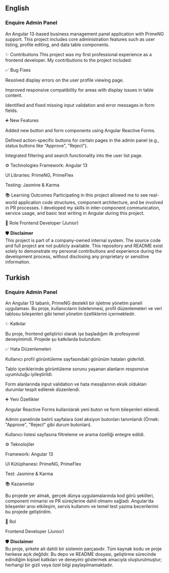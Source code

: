 ## English

### Enquire Admin Panel
An Angular 13-based business management panel application with PrimeNG support. This project includes core administration features such as user listing, profile editing, and data table components.

✨ Contributions
This project was my first professional experience as a frontend developer. My contributions to the project included:

✅ Bug Fixes

Resolved display errors on the user profile viewing page.

Improved responsive compatibility for areas with display issues in table content.

Identified and fixed missing input validation and error messages in form fields.

➕ New Features

Added new button and form components using Angular Reactive Forms.

Defined action-specific buttons for certain pages in the admin panel (e.g., status buttons like "Approve", "Reject").

Integrated filtering and search functionality into the user list page.

⚙ Technologies
Framework: Angular 13

UI Libraries: PrimeNG, PrimeFlex

Testing: Jasmine & Karma

📚 Learning Outcomes
Participating in this project allowed me to see real-world application code structures, component architecture, and be involved in PR processes. I developed my skills in inter-component communication, service usage, and basic test writing in Angular during this project.

💼 Role
Frontend Developer (Junior)

🛡️ **Disclaimer**  
This project is part of a company-owned internal system.
The source code and full project are not publicly available.
This repository and README exist solely to demonstrate my personal contributions and experience during the development process, without disclosing any proprietary or sensitive information.


## Turkish

### Enquire Admin Panel

An Angular 13 tabanlı, PrimeNG destekli bir işletme yönetim paneli uygulaması. Bu proje, kullanıcıların listelenmesi, profil düzenlemeleri ve veri tablosu bileşenleri gibi temel yönetim özelliklerini içermektedir.

✨ Katkılar

Bu proje, frontend geliştirici olarak işe başladığım ilk profesyonel deneyimimdi. Projede şu katkılarda bulundum:

✅ Hata Düzenlemeleri

Kullanıcı profil görüntüleme sayfasındaki görünüm hataları giderildi.

Tablo içeriklerinde görüntüleme sorunu yaşanan alanların responsive uyumluluğu iyileştirildi.

Form alanlarında input validation ve hata mesajlarının eksik oldukları durumlar tespit edilerek düzenlendi.

➕ Yeni Özellikler

Angular Reactive Forms kullanılarak yeni buton ve form bileşenleri eklendi.

Admin panelinde belirli sayfalara özel aksiyon butonları tanımlandı (Örnek: "Approve", "Reject" gibi durum butonları).

Kullanıcı listesi sayfasına filtreleme ve arama özelliği entegre edildi.

⚙ Teknolojiler

Framework: Angular 13

UI Kütüphanesi: PrimeNG, PrimeFlex

Test: Jasmine & Karma

📚 Kazanımlar

Bu projede yer almak, gerçek dünya uygulamalarında kod görü şekilleri, component mimarisi ve PR süreçlerine dahil olmamı sağladı. Angular’da bileşenler arısı etkileşim, servis kullanımı ve temel test yazma becerilerimi bu projede geliştirdim.

💼 Rol

Frontend Developer (Junior)

🛡️ **Disclaimer**  
Bu proje, şirkete ait dahili bir sistemin parçasıdır.
Tüm kaynak kodu ve proje herkese açık değildir.
Bu depo ve README dosyası, geliştirme sürecinde edindiğim kişisel katkıları ve deneyimi göstermek amacıyla oluşturulmuştur; herhangi bir gizli veya özel bilgi paylaşılmamaktadır.


